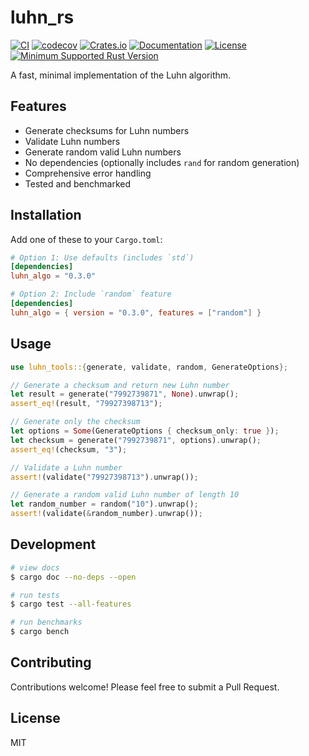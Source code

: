 # luhn_rs

[![CI](https://github.com/jrrembert/luhn_rs/workflows/CI/badge.svg)](https://github.com/jrrembert/luhn_rs/actions)
[![codecov](https://codecov.io/gh/jrrembert/luhn_rs/branch/main/graph/badge.svg)](https://codecov.io/gh/jrrembert/luhn_rs)
[![Crates.io](https://img.shields.io/crates/v/luhn_tools.svg)](https://crates.io/crates/luhn_tools)
[![Documentation](https://docs.rs/luhn_tools/badge.svg)](https://docs.rs/luhn_tools)
[![License](https://img.shields.io/badge/license-MIT-blue.svg)](LICENSE)
[![Minimum Supported Rust Version](https://img.shields.io/badge/MSRV-1.65.0-blue.svg)](https://github.com/jrrembert/luhn_rs)

A fast, minimal implementation of the Luhn algorithm.

## Features

- Generate checksums for Luhn numbers
- Validate Luhn numbers
- Generate random valid Luhn numbers
- No dependencies (optionally includes `rand` for random generation)
- Comprehensive error handling
- Tested and benchmarked

## Installation

Add one of these to your `Cargo.toml`:

```toml
# Option 1: Use defaults (includes `std`)
[dependencies]
luhn_algo = "0.3.0"

# Option 2: Include `random` feature
[dependencies]
luhn_algo = { version = "0.3.0", features = ["random"] }
```

## Usage

```rust
use luhn_tools::{generate, validate, random, GenerateOptions};

// Generate a checksum and return new Luhn number
let result = generate("7992739871", None).unwrap();
assert_eq!(result, "79927398713");

// Generate only the checksum
let options = Some(GenerateOptions { checksum_only: true });
let checksum = generate("7992739871", options).unwrap();
assert_eq!(checksum, "3");

// Validate a Luhn number
assert!(validate("79927398713").unwrap());

// Generate a random valid Luhn number of length 10
let random_number = random("10").unwrap();
assert!(validate(&random_number).unwrap());
```

## Development

```bash
# view docs
$ cargo doc --no-deps --open

# run tests
$ cargo test --all-features

# run benchmarks
$ cargo bench
```

## Contributing

Contributions welcome! Please feel free to submit a Pull Request.

## License

MIT